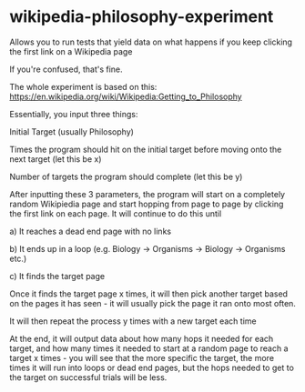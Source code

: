 # wikipedia-philosophy-experiment

Allows you to run tests that yield data on what happens if you keep clicking the first link on a Wikipedia page

If you're confused, that's fine. 

The whole experiment is based on this: https://en.wikipedia.org/wiki/Wikipedia:Getting_to_Philosophy

Essentially, you input three things:

Initial Target (usually Philosophy)

Times the program should hit on the initial target before moving onto the next target (let this be x)

Number of targets the program should complete (let this be y)

After inputting these 3 parameters, the program will start on a completely random Wikipiedia page and start hopping from page to page by clicking the first link on each page. It will continue to do this until

a) It reaches a dead end page with no links

b) It ends up in a loop (e.g. Biology -> Organisms -> Biology -> Organisms etc.)

c) It finds the target page

Once it finds the target page x times, it will then pick another target based on the pages it has seen - it will usually pick the page it ran onto most often.

It will then repeat the process y times with a new target each time

At the end, it will output data about how many hops it needed for each target, and how many times it needed to start at a random page to reach a target x times - you will see that the more specific the target, the more times it will run into loops or dead end pages, but the hops needed to get to the target on successful trials will be less.
